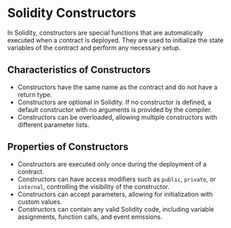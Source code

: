 # Solidity Constructors

In Solidity, constructors are special functions that are automatically executed when a contract is deployed. They are used to initialize the state variables of the contract and perform any necessary setup.

## Characteristics of Constructors

- Constructors have the same name as the contract and do not have a return type.
- Constructors are optional in Solidity. If no constructor is defined, a default constructor with no arguments is provided by the compiler.
- Constructors can be overloaded, allowing multiple constructors with different parameter lists.

## Properties of Constructors

- Constructors are executed only once during the deployment of a contract.
- Constructors can have access modifiers such as `public`, `private`, or `internal`, controlling the visibility of the constructor.
- Constructors can accept parameters, allowing for initialization with custom values.
- Constructors can contain any valid Solidity code, including variable assignments, function calls, and event emissions.
